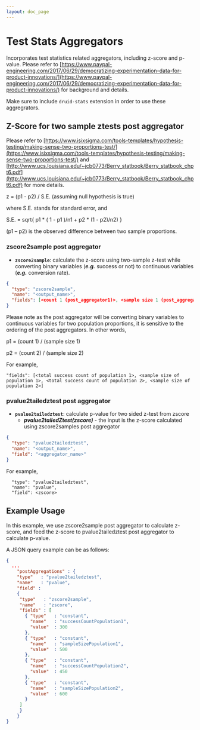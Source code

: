 ```yaml
---
layout: doc_page
---
```


# Test Stats Aggregators

Incorporates test statistics related aggregators, including z-score and p-value. Please refer to [https://www.paypal-engineering.com/2017/06/29/democratizing-experimentation-data-for-product-innovations/](https://www.paypal-engineering.com/2017/06/29/democratizing-experimentation-data-for-product-innovations/) for background and details.

Make sure to include `druid-stats` extension in order to use these aggregrators.

## Z-Score for two sample ztests post aggregator

Please refer to [https://www.isixsigma.com/tools-templates/hypothesis-testing/making-sense-two-proportions-test/](https://www.isixsigma.com/tools-templates/hypothesis-testing/making-sense-two-proportions-test/) and [http://www.ucs.louisiana.edu/~jcb0773/Berry_statbook/Berry_statbook_chpt6.pdf](http://www.ucs.louisiana.edu/~jcb0773/Berry_statbook/Berry_statbook_chpt6.pdf) for more details.

z = (p1 - p2) / S.E.  (assuming null hypothesis is true)

where S.E. stands for standard error, and

S.E. = sqrt{ p1 * ( 1 - p1 )/n1 + p2 * (1 - p2)/n2) }

(p1 – p2) is the observed difference between two sample proportions.

### zscore2sample post aggregator
* **`zscore2sample`**: calculate the z-score using two-sample z-test while converting binary variables (***e.g.*** success or not) to continuous variables (***e.g.*** conversion rate).

```json
{
  "type": "zscore2sample",
  "name": "<output_name>",
  "fields": [<count 1 (post_aggregator1)>, <sample size 1 (post_aggregator2)>, <count 2 (post_aggregator3)>, <sample size 2 (post_aggregator4)>]
}
```
Please note as the post aggregator will be converting binary variables to continuous variables for two population proportions, it is sensitive to the ordering of the post aggregators.  In other words,

p1 = (count 1) / (sample size 1)

p2 = (count 2) / (sample size 2)

For example,

```
"fields": [<total success count of population 1>, <sample size of population 1>, <total success count of population 2>, <sample size of population 2>]
```

### pvalue2tailedztest post aggregator

* **`pvalue2tailedztest`**: calculate p-value for two sided z-test from zscore
    - ***pvalue2tailedZtest(zscore)*** - the input is the z-score calculated using zscore2samples post aggregator


```json
{
  "type": "pvalue2tailedztest",
  "name": "<output_name>",
  "field": "<aggregator_name>"
}
```

For example,

```
  "type": "pvalue2tailedztest",
  "name": "pvalue",
  "field": <zscore>
```
  
## Example Usage

In this example, we use zscore2sample post aggregator to calculate z-score, and feed the z-score to pvalue2tailedztest post aggregator to calculate p-value.

A JSON query example can be as follows:

```json
{
  ...
    "postAggregations" : {
    "type"   : "pvalue2tailedztest",
    "name"   : "pvalue",
    "field" : 
    {
     "type"   : "zscore2sample",
     "name"   : "zscore",
     "fields" : [
       { "type"   : "constant",
         "name"   : "successCountPopulation1",
         "value"  : 300
       },
       { "type"   : "constant",
         "name"   : "sampleSizePopulation1",
         "value"  : 500
       },
       { "type"   : "constant",
         "name"   : "successCountPopulation2",
         "value"  : 450
       },
       { "type"   : "constant",
         "name"   : "sampleSizePopulation2",
         "value"  : 600
       }
     ]
     }
    }
}

```
